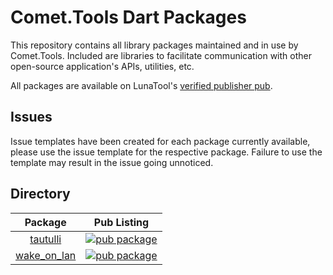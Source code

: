 # Comet.Tools Dart Packages

This repository contains all library packages maintained and in use by Comet.Tools. Included are libraries to facilitate communication with other open-source application's APIs, utilities, etc.

All packages are available on LunaTool's [verified publisher pub](https://pub.dev/publishers/comet.tools).

## Issues

Issue templates have been created for each package currently available, please use the issue template for the respective package. Failure to use the template may result in the issue going unnoticed.

## Directory

| Package | Pub Listing |
| :-----: | :---------: |
| [tautulli][tautulli:github] | [![pub package][tautulli:shield]][tautulli:pubdev] |
| [wake_on_lan][wake_on_lan:github] | [![pub package][wake_on_lan:shield]][wake_on_lan:pubdev] |

[tautulli:github]: https://github.com/CometTools/Packages/tree/master/packages/tautulli
[tautulli:shield]: https://img.shields.io/pub/v/tautulli.svg?style=for-the-badge
[tautulli:pubdev]: https://pub.dev/packages/tautulli/

[wake_on_lan:github]: https://github.com/CometTools/Packages/tree/master/packages/wake_on_lan
[wake_on_lan:shield]: https://img.shields.io/pub/v/wake_on_lan.svg?style=for-the-badge
[wake_on_lan:pubdev]: https://pub.dev/packages/wake_on_lan/
